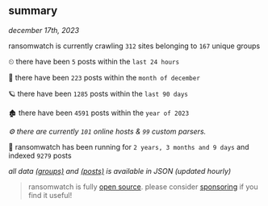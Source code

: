 
## summary
_december 17th, 2023_

ransomwatch is currently crawling `312` sites belonging to `167` unique groups

⏲ there have been `5` posts within the `last 24 hours`

🦈 there have been `223` posts within the `month of december`

🪐 there have been `1285` posts within the `last 90 days`

🏚 there have been `4591` posts within the `year of 2023`

_⚙️ there are currently `101` online hosts & `99` custom parsers._

🦕 ransomwatch has been running for `2 years, 3 months and 9 days` and indexed `9279` posts

_all data  [(groups)](http://ransomwhat.telemetry.ltd/groups) and [(posts)](http://ransomwhat.telemetry.ltd/posts) is available in JSON (updated hourly)_

> ransomwatch is fully [open source](https://github.com/joshhighet/ransomwatch#ransomwatch--). please consider [sponsoring](https://github.com/sponsors/joshhighet) if you find it useful!
